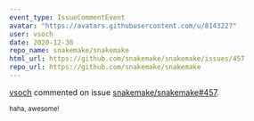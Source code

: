 ```yaml
---
event_type: IssueCommentEvent
avatar: "https://avatars.githubusercontent.com/u/814322?"
user: vsoch
date: 2020-12-30
repo_name: snakemake/snakemake
html_url: https://github.com/snakemake/snakemake/issues/457
repo_url: https://github.com/snakemake/snakemake
---
```


<a href='https://github.com/vsoch' target='_blank'>vsoch</a> commented on issue <a href='https://github.com/snakemake/snakemake/issues/457' target='_blank'>snakemake/snakemake#457</a>.

<small>haha, awesome! 